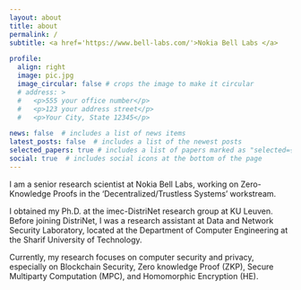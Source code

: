 ```yaml
---
layout: about
title: about
permalink: /
subtitle: <a href='https://www.bell-labs.com/'>Nokia Bell Labs </a>

profile:
  align: right
  image: pic.jpg
  image_circular: false # crops the image to make it circular
  # address: >
  #   <p>555 your office number</p>
  #   <p>123 your address street</p>
  #   <p>Your City, State 12345</p>

news: false  # includes a list of news items
latest_posts: false  # includes a list of the newest posts
selected_papers: true # includes a list of papers marked as "selected={true}"
social: true  # includes social icons at the bottom of the page
---
```


I am a senior research scientist at Nokia Bell Labs, working on Zero-Knowledge Proofs in the ‘Decentralized/Trustless Systems’ workstream.

I obtained my Ph.D. at the imec-DistriNet research group at KU Leuven. Before joining DistriNet, I was a research assistant at Data and Network Security Laboratory, located at the Department of Computer Engineering at the Sharif University of Technology.

Currently, my research focuses on computer security and privacy, especially on Blockchain Security, Zero knowledge Proof (ZKP), Secure Multiparty Computation (MPC), and Homomorphic Encryption (HE).

<!-- Put your address / P.O. box / other info right below your picture. You can also disable any of these elements by editing `profile` property of the YAML header of your `_pages/about.md`. Edit `_bibliography/papers.bib` and Jekyll will render your [publications page](/al-folio/publications/) automatically. -->

<!-- Link to your social media connections, too. This theme is set up to use [Font Awesome icons](http://fortawesome.github.io/Font-Awesome/) and [Academicons](https://jpswalsh.github.io/academicons/), like the ones below. Add your Facebook, Twitter, LinkedIn, Google Scholar, or just disable all of them. -->